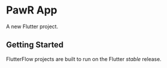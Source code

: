 # PawR App

A new Flutter project.

## Getting Started

FlutterFlow projects are built to run on the Flutter _stable_ release.
